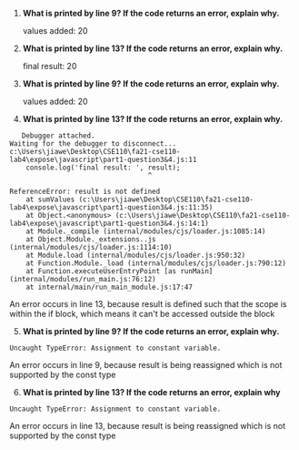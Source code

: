 1. **What is printed by line 9? If the code returns an error, explain why.**

    values added:  20
2. **What is printed by line 13? If the code returns an error, explain why.**

    final result:  20
3. **What is printed by line 9? If the code returns an error, explain why.**

   values added:  20
4. **What is printed by line 13? If the code returns an error, explain why.**
```
   Debugger attached.
Waiting for the debugger to disconnect...
c:\Users\jiawe\Desktop\CSE110\fa21-cse110-lab4\expose\javascript\part1-question3&4.js:11
    console.log('final result: ', result);
                                  ^

ReferenceError: result is not defined
    at sumValues (c:\Users\jiawe\Desktop\CSE110\fa21-cse110-lab4\expose\javascript\part1-question3&4.js:11:35)
    at Object.<anonymous> (c:\Users\jiawe\Desktop\CSE110\fa21-cse110-lab4\expose\javascript\part1-question3&4.js:14:1)
    at Module._compile (internal/modules/cjs/loader.js:1085:14)
    at Object.Module._extensions..js (internal/modules/cjs/loader.js:1114:10)
    at Module.load (internal/modules/cjs/loader.js:950:32)
    at Function.Module._load (internal/modules/cjs/loader.js:790:12)
    at Function.executeUserEntryPoint [as runMain] (internal/modules/run_main.js:76:12)
    at internal/main/run_main_module.js:17:47
```
An error occurs in line 13, because result is defined such that the scope is within the if block, which means it can't be accessed outside the block

5. **What is printed by line 9? If the code returns an error, explain why.**
```
Uncaught TypeError: Assignment to constant variable.
```
An error occurs in line 9, because result is being reassigned which is not supported by the const type

6. **What is printed by line 13? If the code returns an error, explain why**
```
Uncaught TypeError: Assignment to constant variable.
```
An error occurs in line 13, because result is being reassigned which is not supported by the const type
